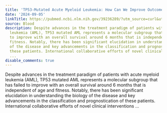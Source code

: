 ```yaml
---
title: 'TP53-Mutated Acute Myeloid Leukemia: How Can We Improve Outcomes?'
date: '2024-09-05'
linkTitle: https://pubmed.ncbi.nlm.nih.gov/39236289/?utm_source=curl&utm_medium=rss&utm_campaign=journals&utm_content=7603509&fc=None&ff=20240906182413&v=2.18.0.post9+e462414
source: Blood
description: Despite advances in the treatment paradigm of patients with acute myeloid
  leukemia (AML), TP53 mutated AML represents a molecular subgroup that has failed
  to improve with an overall survival around 6 months that is independent of age and
  fitness. Notably, there has been significant elucidation in understanding the biology
  of the disease and key advancements in the classification and prognostication of
  these patients. International collaborative efforts of novel clinical interventions
  ...
disable_comments: true
---
```

Despite advances in the treatment paradigm of patients with acute myeloid leukemia (AML), TP53 mutated AML represents a molecular subgroup that has failed to improve with an overall survival around 6 months that is independent of age and fitness. Notably, there has been significant elucidation in understanding the biology of the disease and key advancements in the classification and prognostication of these patients. International collaborative efforts of novel clinical interventions ...